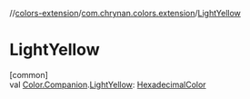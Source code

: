 //[colors-extension](../../index.md)/[com.chrynan.colors.extension](index.md)/[LightYellow](-light-yellow.md)

# LightYellow

[common]\
val [Color.Companion](../../../colors-core/colors-core/com.chrynan.colors/-color/-companion/index.md).[LightYellow](-light-yellow.md): [HexadecimalColor](../../../colors-core/colors-core/com.chrynan.colors/-hexadecimal-color/index.md)
